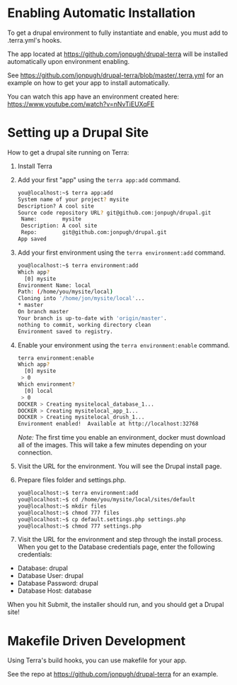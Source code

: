 Enabling Automatic Installation
===============================

To get a drupal environment to fully instantiate and enable, you must add to .terra.yml's hooks.

The app located at https://github.com/jonpugh/drupal-terra will be installed automatically upon environment enabling.

See https://github.com/jonpugh/drupal-terra/blob/master/.terra.yml for an example on how to get your app to 
install automatically.

You can watch this app have an environment created here: https://www.youtube.com/watch?v=nNvTiEUXqFE

Setting up a Drupal Site
========================

How to get a drupal site running on Terra:

1. Install Terra
2. Add your first "app" using the `terra app:add` command.

    ```sh
    you@localhost:~$ terra app:add 
    System name of your project? mysite
    Description? A cool site
    Source code repository URL? git@github.com:jonpugh/drupal.git
     Name:        mysite                            
     Description: A cool site                       
     Repo:        git@github.com:jonpugh/drupal.git 
    App saved
    ```
    
3. Add your first environment using the `terra environment:add` command.

    ```sh
    you@localhost:~$ terra environment:add
    Which app? 
      [0] mysite
    Environment Name: local
    Path: (/home/you/mysite/local)
    Cloning into '/home/jon/mysite/local'...
    * master
    On branch master
    Your branch is up-to-date with 'origin/master'.
    nothing to commit, working directory clean
    Environment saved to registry.
    ```
    
4. Enable your environment using the `terra environment:enable` command.

    ```sh
    terra environment:enable
    Which app? 
      [0] mysite
     > 0
    Which environment? 
      [0] local
     > 0
    DOCKER > Creating mysitelocal_database_1...
    DOCKER > Creating mysitelocal_app_1...
    DOCKER > Creating mysitelocal_drush_1...
    Environment enabled!  Available at http://localhost:32768
    ```

    *Note:* The first time you enable an environment, docker must download all of the images. 
    This will take a few minutes depending on your connection.

5. Visit the URL for the environment.  You will see the Drupal install page.
6. Prepare files folder and settings.php.

    ```sh
    you@localhost:~$ terra environment:add
    you@localhost:~$ cd /home/you/mysite/local/sites/default
    you@localhost:~$ mkdir files
    you@localhost:~$ chmod 777 files
    you@localhost:~$ cp default.settings.php settings.php
    you@localhost:~$ chmod 777 settings.php
    ```
7. Visit the URL for the environment and step through the install process.  
  When you get to the Database credentials page, enter the following credentials:
  
  - Database: drupal
  - Database User: drupal
  - Database Password: drupal
  - Database Host: database
  
  When you hit Submit, the installer should run, and you should get a Drupal site!
   
Makefile Driven Development
===========================

Using Terra's build hooks, you can use makefile for your app.

See the repo at https://github.com/jonpugh/drupal-terra for an example.
